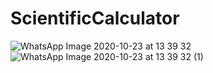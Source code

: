 # ScientificCalculator
![WhatsApp Image 2020-10-23 at 13 39 32](https://user-images.githubusercontent.com/63860092/96966286-b771b880-1537-11eb-97be-cd8ee29e3c56.jpeg)
![WhatsApp Image 2020-10-23 at 13 39 32 (1)](https://user-images.githubusercontent.com/63860092/96966343-d40df080-1537-11eb-9c14-9978afa7630e.jpeg)

